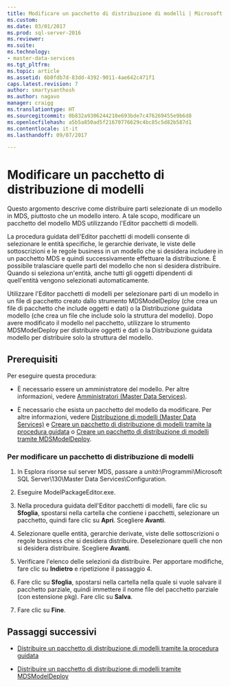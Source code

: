 ```yaml
---
title: Modificare un pacchetto di distribuzione di modelli | Microsoft Docs
ms.custom: 
ms.date: 03/01/2017
ms.prod: sql-server-2016
ms.reviewer: 
ms.suite: 
ms.technology:
- master-data-services
ms.tgt_pltfrm: 
ms.topic: article
ms.assetid: 6b0fdb7d-83dd-4392-9011-4ae642c471f1
caps.latest.revision: 7
author: smartysanthosh
ms.author: nagavo
manager: craigg
ms.translationtype: HT
ms.sourcegitcommit: 0b832a9306244210e693bde7c476269455e9b6d8
ms.openlocfilehash: a5b5a850ad5f21670776629c4bc85c5d82b587d1
ms.contentlocale: it-it
ms.lasthandoff: 09/07/2017

---
```

# <a name="edit-a-model-deployment-package"></a>Modificare un pacchetto di distribuzione di modelli
  Questo argomento descrive come distribuire parti selezionate di un modello in MDS, piuttosto che un modello intero. A tale scopo, modificare un pacchetto del modello MDS utilizzando l'Editor pacchetti di modelli.  
  
 La procedura guidata dell'Editor pacchetti di modelli consente di selezionare le entità specifiche, le gerarchie derivate, le viste delle sottoscrizioni e le regole business in un modello che si desidera includere in un pacchetto MDS e quindi successivamente effettuare la distribuzione. È possibile tralasciare quelle parti del modello che non si desidera distribuire. Quando si seleziona un'entità, anche tutti gli oggetti dipendenti di quell'entità vengono selezionati automaticamente.  
  
 Utilizzare l'Editor pacchetti di modelli per selezionare parti di un modello in un file di pacchetto creato dallo strumento MDSModelDeploy (che crea un file di pacchetto che include oggetti e dati) o la Distribuzione guidata modello (che crea un file che include solo la struttura del modello). Dopo avere modificato il modello nel pacchetto, utilizzare lo strumento MDSModelDeploy per distribuire oggetti e dati o la Distribuzione guidata modello per distribuire solo la struttura del modello.  
  
## <a name="prerequisites"></a>Prerequisiti  
 Per eseguire questa procedura:  
  
-   È necessario essere un amministratore del modello. Per altre informazioni, vedere [Amministratori &#40;Master Data Services&#41;](../master-data-services/administrators-master-data-services.md).  
  
-   È necessario che esista un pacchetto del modello da modificare. Per altre informazioni, vedere [Distribuzione di modelli &#40;Master Data Services&#41;](../master-data-services/deploying-models-master-data-services.md) e [Creare un pacchetto di distribuzione di modelli tramite la procedura guidata](../master-data-services/create-a-model-deployment-package-by-using-the-wizard.md) o [Creare un pacchetto di distribuzione di modelli tramite MDSModelDeploy](../master-data-services/create-a-model-deployment-package-by-using-mdsmodeldeploy.md).  
  
### <a name="to-edit-a-model-deployment-package"></a>Per modificare un pacchetto di distribuzione di modelli  
  
1.  In Esplora risorse sul server MDS, passare a *unità*:\Programmi\Microsoft SQL Server\130\Master Data Services\Configuration.  
  
2.  Eseguire ModelPackageEditor.exe.  
  
3.  Nella procedura guidata dell'Editor pacchetti di modelli, fare clic su **Sfoglia**, spostarsi nella cartella che contiene i pacchetti, selezionare un pacchetto, quindi fare clic su **Apri**. Scegliere **Avanti**.  
  
4.  Selezionare quelle entità, gerarchie derivate, viste delle sottoscrizioni o regole business che si desidera distribuire. Deselezionare quelli che non si desidera distribuire. Scegliere **Avanti**.  
  
5.  Verificare l'elenco delle selezioni da distribuire. Per apportare modifiche, fare clic su **Indietro** e ripetizione il passaggio 4.  
  
6.  Fare clic su **Sfoglia**, spostarsi nella cartella nella quale si vuole salvare il pacchetto parziale, quindi immettere il nome file del pacchetto parziale (con estensione pkg). Fare clic su **Salva**.  
  
7.  Fare clic su **Fine**.  
  
## <a name="next-steps"></a>Passaggi successivi  
  
-   [Distribuire un pacchetto di distribuzione di modelli tramite la procedura guidata](../master-data-services/deploy-a-model-deployment-package-by-using-the-wizard.md)  
  
-   [Distribuire un pacchetto di distribuzione di modelli tramite MDSModelDeploy](../master-data-services/deploy-a-model-deployment-package-by-using-mdsmodeldeploy.md)  
  
  
